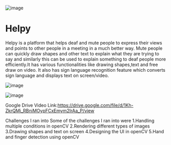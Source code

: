 
![image](https://user-images.githubusercontent.com/82264758/151252015-243d74f8-401f-45b4-a165-c16d81717a56.png)

# Helpy
Helpy is a platform that helps deaf and mute people to express their views and points to other people in a meeting in a much better way.
Mute people can quickly draw shapes and other text to explain what they are trying to say and similarly this can be used to explain something to deaf people more efficiently.It has various functionalities like drawing shapes,text and free draw on video.
It also has sign language recognition feature which converts sign language and displays text on screen/video.

![image](https://user-images.githubusercontent.com/82264758/151252075-512d0e2e-8ad1-4428-9f5d-459e27cda574.png)

![image](https://user-images.githubusercontent.com/82264758/151252216-cf7a93c2-ea4c-4660-8098-a103a6b4df14.png)


Google Drive Video Link:https://drive.google.com/file/d/1Kh-ZkrQMj_RBniMOypFCxEmym2IrAa_P/view

Challenges I ran into
Some of the challenges I ran into were
1.Handling multiple conditions in openCV
2.Rendering different types of images
3.Drawing shapes and text on screen
4.Designing the UI in openCV
5.Hand and finger detection using openCV
